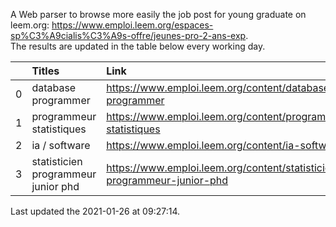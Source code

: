 A Web parser to browse more easily the job post for young graduate on leem.org: https://www.emploi.leem.org/espaces-sp%C3%A9cialis%C3%A9s-offre/jeunes-pro-2-ans-exp.  
The results are updated in the table below every working day.  


|    | Titles                              | Link                                                                    |   Department |   Consulted |
|---:|:------------------------------------|:------------------------------------------------------------------------|-------------:|------------:|
|  0 | database programmer                 | https://www.emploi.leem.org/content/database-programmer                 |           92 |        2429 |
|  1 | programmeur statistiques            | https://www.emploi.leem.org/content/programmeur-statistiques            |           92 |        2766 |
|  2 | ia / software                       | https://www.emploi.leem.org/content/ia-software                         |           75 |        1005 |
|  3 | statisticien programmeur junior phd | https://www.emploi.leem.org/content/statisticien-programmeur-junior-phd |           75 |         296 |
  
Last updated the 2021-01-26 at 09:27:14.

